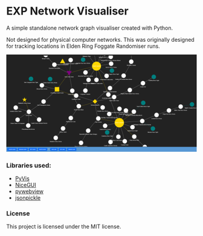 # EXP Network Visualiser

A simple standalone network graph visualiser created with Python.

Not designed for physical computer networks. This was originally designed for tracking locations in Elden Ring Foggate Randomiser runs.

![Screenshot](doc/images/screenshot_1.png)

### Libraries used:
- [PyVis](https://pyvis.readthedocs.io/en/latest/index.html)
- [NiceGUI](https://nicegui.io/)
- [pywebview](https://pywebview.flowrl.com/)
- [jsonpickle](https://pypi.org/project/jsonpickle/)

### License
This project is licensed under the MIT license.